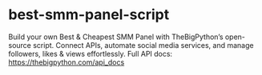 # best-smm-panel-script
Build your own Best &amp; Cheapest SMM Panel with TheBigPython’s open-source script. Connect APIs, automate social media services, and manage followers, likes &amp; views effortlessly. Full API docs: https://thebigpython.com/api_docs
